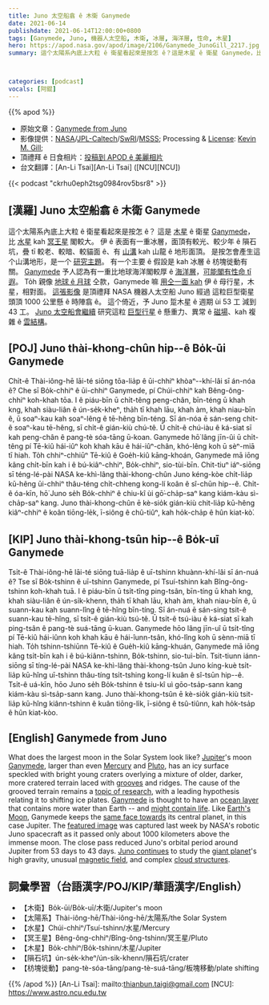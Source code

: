 ```yaml
---
title: Juno 太空船翕 ê 木衛 Ganymede
date: 2021-06-14
publishdate: 2021-06-14T12:00:00+0800
tags: [Ganymede, Juno, 機器人太空船, 木衛, 冰層, 海洋層, 性命, 木星]
hero: https://apod.nasa.gov/apod/image/2106/Ganymede_JunoGill_2217.jpg
summary: 這个太陽系內底上大粒 ê 衛星看起來是按怎 ê？這是木星 ê 衛星 Ganymede，比水星 kah 冥王星閣較大。



categories: [podcast]
vocals: [阿錕]
---
```


{{% apod %}}

- 原始文章：[Ganymede from Juno](https://apod.nasa.gov/apod/ap210614.html)
- 影像提供：[NASA](https://www.nasa.gov/)/[JPL-Caltech](https://www.jpl.nasa.gov/)/[SwRI](https://www.swri.org/)/[MSSS](http://www.msss.com/); Processing & [License](https://creativecommons.org/licenses/by/3.0/): [Kevin M. Gill](https://www.flickr.com/people/kevinmgill/);
- 頂禮拜 ê 日食相片：[投稿到 APOD ê 美麗相片](https://www.facebook.com/media/set/?vanity=APOD.Sky&set=a.3691846764252849)
- 台文翻譯：[An-Li Tsai][An-Li Tsai] ([NCU][NCU])

{{< podcast "ckrhu0eph2tsg0984rov5bsr8" >}}

## [漢羅] Juno 太空船翕 ê 木衛 Ganymede
這个太陽系內底上大粒 ê 衛星看起來是按怎 ê？
這是 [木星][Jupiter] ê 衛星 [Ganymede][Ganymede 1]，比 [水星][Mercury] kah [冥王星][Pluto] 閣較大。
伊 ê 表面有一重冰層，面頂有較光、較少年 ê 隕石坑，疊 tī 較老、較暗、較貓面 ê、有 [山溝][grooves] kah 山龍 ê 地形面頂。
是按怎會產生這个山溝地形，是一个 [研究主題][topic of research]。
有一个主要 ê 假設是 kah 冰層 ê 枋塊徙動有關。
[Ganymede][Ganymede 2] 予人認為有一重比地球海洋閣較厚 ê [海洋層][ocean layer]，[可能閣有性命 tī 遐][might contain life]。
To̍h 親像 [地球 ê 月球][Earth's Moon t] 仝款，Ganymede 嘛 [用仝一面 kah][same face towards] 伊 ê 母行星，木星，相對面。
[這張影像][featured image] 是頂禮拜 NASA 機器人太空船 Juno 經過 這粒巨型衛星頭頂 1000 公里懸 ê 時陣翕 ê。
這个倚近，予 Juno 踅木星 ê 週期 ùi 53 工 減到 43 工。
[Juno 太空船會繼續][Juno continues] 研究這粒 [巨型行星][giant planet] ê 懸重力、異常 ê [磁場][magnetic field]、kah 複雜 ê [雲結構][cloud structures]。


## [POJ] Juno thài-khong-chûn hip--ê Bo̍k-ūi Ganymede
Chi̍t-ê Thài-iông-hē lāi-té siōng tōa-lia̍p ê ūi-chhiⁿ khòaⁿ--khí-lâi sī án-nóa ê?
Che sī Bo̍k-chhiⁿ ê ūi-chhiⁿ Ganymede, pí Chúi-chhiⁿ kah Bêng-ông-chhiⁿ koh-khah tōa.
I ê piáu-bīn ū chi̍t-têng peng-chân, bīn-téng ū khah kng, khah siàu-liân ê ún-se̍k-kheⁿ, tha̍h tī khah lāu, khah àm, khah niau-bīn ê, ū soaⁿ-kau kah soaⁿ-lêng ê tē-hêng bīn-téng.
Sī án-nóa ē sán-seng chit-ê soaⁿ-kau tē-hêng, sī chi̍t-ê gián-kiù chú-tê.
Ū chi̍t-ê chú-iàu ê ká-siat sī kah peng-chân ê pang-tè sóa-tāng ū-koan.
Ganymede hō͘ lâng jīn-ûi ū chi̍t-têng pí Tē-kiû hái-iûⁿ koh khah kāu ê hái-iûⁿ-chân, khó-lêng koh ū sèⁿ-miā tī hiah.
To̍h chhiⁿ-chhiūⁿ Tē-kiû ê Goe̍h-kiû kāng-khoán, Ganymede mā iōng kâng chi̍t-bīn kah i ê bú-kiâⁿ-chhiⁿ, Bo̍k-chhiⁿ, sio-tùi-bīn.
Chit-tiuⁿ iáⁿ-siōng sī téng-lé-pài NASA ke-khì-lâng thài-khong-chûn Juno kéng-kòe chi̍t-lia̍p kū-hêng ūi-chhiⁿ thâu-téng chi̍t-chheng kong-lí koân ê sî-chūn hip--ê.
Chi̍t-ê óa-kīn, hō͘ Juno se̍h Bo̍k-chhiⁿ ê chiu-kî ùi gō͘-cha̍p-saⁿ kang kiám-kàu sì-cha̍p-saⁿ kang.
Juno thài-khong-chûn ē kè-sio̍k gián-kiù chit-lia̍p kū-hêng kiâⁿ-chhiⁿ ê koân tiōng-le̍k, ī-siông ê chû-tiûⁿ, kah ho̍k-cha̍p ê hûn kiat-kò͘.


## [KIP] Juno thài-khong-tsûn hip--ê Bo̍k-uī Ganymede
Tsi̍t-ê Thài-iông-hē lāi-té siōng tuā-lia̍p ê uī-tshinn khuànn-khí-lâi sī án-nuá ê?
Tse sī Bo̍k-tshinn ê uī-tshinn Ganymede, pí Tsuí-tshinn kah Bîng-ông-tshinn koh-khah tuā.
I ê piáu-bīn ū tsi̍t-tîng ping-tsân, bīn-tíng ū khah kng, khah siàu-liân ê ún-si̍k-khenn, tha̍h tī khah lāu, khah àm, khah niau-bīn ê, ū suann-kau kah suann-lîng ê tē-hîng bīn-tíng.
Sī án-nuá ē sán-sing tsit-ê suann-kau tē-hîng, sī tsi̍t-ê gián-kiù tsú-tê.
Ū tsi̍t-ê tsú-iàu ê ká-siat sī kah ping-tsân ê pang-tè suá-tāng ū-kuan.
Ganymede hōo lâng jīn-uî ū tsi̍t-tîng pí Tē-kiû hái-iûnn koh khah kāu ê hái-îunn-tsân, khó-lîng koh ū sènn-miā tī hiah.
To̍h tshinn-tshiūnn Tē-kiû ê Gue̍h-kiû kāng-khuán, Ganymede mā iōng kâng tsi̍t-bīn kah i ê bú-kiânn-tshinn, Bo̍k-tshinn, sio-tuì-bīn.
Tsit-tiunn iánn-siōng sī tíng-lé-pài NASA ke-khì-lâng thài-khong-tsûn Juno kíng-kuè tsi̍t-lia̍p kū-hîng uī-tshinn thâu-tíng tsi̍t-tshing kong-lí kuân ê sî-tsūn hip--ê.
Tsi̍t-ê uá-kīn, hōo Juno se̍h Bo̍k-tshinn ê tsiu-kî uì gōo-tsa̍p-sann kang kiám-kàu sì-tsa̍p-sann kang.
Juno thài-khong-tsûn ē kè-sio̍k gián-kiù tsit-lia̍p kū-hîng kiânn-tshinn ê kuân tiōng-li̍k, ī-siông ê tsû-tiûnn, kah ho̍k-tsa̍p ê hûn kiat-kòo.


## [English] Ganymede from Juno
What does the largest moon in the Solar System look like?
[Jupiter][Jupiter]'s moon [Ganymede][Ganymede 1], larger than even [Mercury][Mercury] and [Pluto][Pluto], has an icy surface speckled with bright young craters overlying a mixture of older, darker, more cratered terrain laced with [grooves][grooves] and ridges.
The cause of the grooved terrain remains a [topic of research][topic of research], with a leading hypothesis relating it to shifting ice plates.
[Ganymede][Ganymede 2] is thought to have an [ocean layer][ocean layer] that contains more water than Earth -- and [might contain life][might contain life].
Like [Earth's Moon][Earth's Moon e], Ganymede keeps the [same face towards][same face towards] its central planet, in this case Jupiter.
The [featured image][featured image] was captured last week by NASA's robotic Juno spacecraft as it passed only about 1000 kilometers above the immense moon.
The close pass reduced Juno's orbital period around Jupiter from 53 days to 43 days.
[Juno continues][Juno continues] to study the [giant planet][giant planet]'s high gravity, unusual [magnetic field][magnetic field], and complex [cloud structures][cloud structures].

## 詞彙學習（台語漢字/POJ/KIP/華語漢字/English）

- 【木衛】Bo̍k-ūi/Bo̍k-uī/木衛/Jupiter's moon
- 【太陽系】Thài-iông-hē/Thài-iông-hē/太陽系/the Solar System
- 【水星】Chúi-chhiⁿ/Tsuí-tshinn/水星/Mercury
- 【冥王星】Bêng-ông-chhiⁿ/Bîng-ông-tshinn/冥王星/Pluto
- 【木星】Bo̍k-chhiⁿ/Bo̍k-tshinn/木星/Jupiter
- 【隕石坑】ún-se̍k-kheⁿ/ún-si̍k-khenn/隕石坑/crater
- 【枋塊徙動】pang-tè-sóa-tāng/pang-tè-suá-tāng/板塊移動/plate shifting



{{% /apod %}}
[An-Li Tsai]: mailto:thianbun.taigi@gmail.com
[NCU]: https://www.astro.ncu.edu.tw

[Jupiter]:https://solarsystem.nasa.gov/planets/jupiter/overview/
[Ganymede 1]:https://solarsystem.nasa.gov/moons/jupiter-moons/ganymede/in-depth/
[Mercury]:https://solarsystem.nasa.gov/planets/mercury/overview/
[Pluto]:https://en.wikipedia.org/wiki/Pluto
[grooves]:https://apod.nasa.gov/apod/ap960711.html
[topic of research]:https://www.gapphotos.com/images/WebPreview/0100/0100358.jpg
[Ganymede 2]:https://en.wikipedia.org/wiki/Ganymede_(moon)
[ocean layer]:https://youtu.be/9e1wrjFSjkI
[might contain life]:https://apod.nasa.gov/debate/debate100th.html
[Earth's Moon e]:https://apod.nasa.gov/apod/ap210503.html
[Earth's Moon t]:https://apod.tw/daily/20210503/
[same face towards]:https://en.wikipedia.org/wiki/Tidal_locking
[featured image]:https://www.missionjuno.swri.edu/Vault/VaultOutput?VaultID=34521&t=1623441006
[Juno continues]:https://www.nasa.gov/feature/jpl/nasa-s-juno-mission-expands-into-the-future
[giant planet]:https://www.missionjuno.swri.edu/mission/
[magnetic field]:https://apod.nasa.gov/apod/ap200225.html
[cloud structures]:https://apod.nasa.gov/apod/ap200106.html
